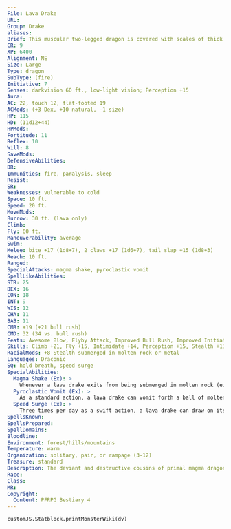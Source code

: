 ```yaml
---
File: Lava Drake
URL: 
Group: Drake
aliases: 
Brief: This muscular two-legged dragon is covered with scales of thick volcanic stone.
CR: 9
XP: 6400
Alignment: NE
Size: Large
Type: dragon
SubType: (fire)
Initiative: 7
Senses: darkvision 60 ft., low-light vision; Perception +15
Aura: 
AC: 22, touch 12, flat-footed 19
ACMods: (+3 Dex, +10 natural, -1 size)
HP: 115
HD: (11d12+44)
HPMods: 
Fortitude: 11
Reflex: 10
Will: 8
SaveMods: 
DefensiveAbilities: 
DR: 
Immunities: fire, paralysis, sleep
Resist: 
SR: 
Weaknesses: vulnerable to cold
Space: 10 ft.
Speed: 20 ft.
MoveMods: 
Burrow: 30 ft. (lava only)
Climb: 
Fly: 60 ft.
Maneuverability: average
Swim: 
Melee: bite +17 (1d8+7), 2 claws +17 (1d6+7), tail slap +15 (1d8+3)
Reach: 10 ft.
Ranged: 
SpecialAttacks: magma shake, pyroclastic vomit
SpellLikeAbilities: 
STR: 25
DEX: 16
CON: 18
INT: 9
WIS: 12
CHA: 11
BAB: 11
CMB: +19 (+21 bull rush)
CMD: 32 (34 vs. bull rush)
Feats: Awesome Blow, Flyby Attack, Improved Bull Rush, Improved Initiative, Multiattack, Power Attack
Skills: Climb +21, Fly +15, Intimidate +14, Perception +15, Stealth +13 (+21 submerged in molten rock or metal)
RacialMods: +8 Stealth submerged in molten rock or metal
Languages: Draconic
SQ: hold breath, speed surge
SpecialAbilities:
  Magma Shake (Ex): >
    Whenever a lava drake exits from being submerged in molten rock (either magma or lava), on the next round as a full-round action, it can shake its body, flicking a fine spray of scalding molten rock in every direction. All creatures within a 30-foot radius of the lava drake take 5d6 points of fire damage from the shower of scalding rock; a successful DC 18 Reflex save halves the damage. Performing a magma shake clears the drake's scales of all excess molten rock and it must resubmerge itself in order to use this attack again. The save DC is Dexterity-based.
  Pyroclastic Vomit (Ex): >
    As a standard action, a lava drake can vomit forth a ball of molten rock that explodes upon striking a target, showering the target and adjacent creatures in magma. This attack has a range of 100 feet, and deals 6d6 points of fire damage (Reflex DC 19 half) to the primary target and 3d6 points of fire damage to any creatures within 20 feet of the primary target. The magma continues to burn for 1d3 rounds, dealing an additional 3d6 points of fire damage per round to the primary target and 1d6 points of fire damage per round to any secondary targets. After the magma cools, it crumbles to dust. Once a lava drake has used its pyroclastic vomit, it cannot do so again for 1d6 rounds. The save DC is Constitution-based.
  Speed Surge (Ex): >
    Three times per day as a swift action, a lava drake can draw on its draconic heritage for a boost of strength and speed that allows it to take an addition move action that round.
SpellsKnown: 
SpellsPrepared: 
SpellDomains: 
Bloodline: 
Environment: forest/hills/mountains
Temperature: warm
Organization: solitary, pair, or rampage (3-12)
Treasure: standard
Description: The deviant and destructive cousins of primal magma dragons, lava drakes rise from smoldering volcanic crevasses to terrorize and devour those creatures weaker than themselves. While far less intelligent that their draconic kin, they are equally arrogant and seek out the adoration of humanoids. They can and often do submerge themselves in molten rock, burrowing through the lava to sneak up on prey, or to provide a dramatic display of power to those who worship them. Thick, black-crusted scales cover a lava drake's body. Stockier than other drakes, adults can grow up to 18 feet in length and weigh over 3,000 pounds.
Race: 
Class: 
MR: 
Copyright:
  Content: PFRPG Bestiary 4
---
```

```dataviewjs
customJS.Statblock.printMonsterWiki(dv)
```
